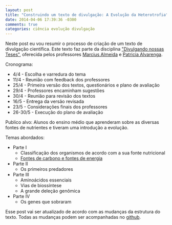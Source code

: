 ```yaml
---
layout: post
title: "Construindo um texto de divulgação: A Evolução da Heterotrofia"
date: 2014-04-06 17:39:36 -0300
comments: true
categories: ciência evolução divulgação
---
```


Neste post eu vou resumir o processo de criação de um texto de divulgação científica. Este texto faz parte da disciplina ["Divulgando nossas Teses"](http://www.bioqmed.ufrj.br/quimica-biologica/disciplinas/divulgando-nossas-teses), oferecida pelos professores [Marcius Almeida](http://www.bioqmed.ufrj.br/docentes/?u=msalmeida) e [Patricia Alvarenga](http://www.bioqmed.ufrj.br/docentes/?u=pathessab).
<!-- more -->
Cronograma:

+ 4/4 - Escolha e varredura do tema
+ 11/4 - Reunião com feedback dos professores
+ 25/4 - Primeira versão dos textos, questionários e plano de avaliação
+ 29/4 - Professores encaminham sugestões
+ 30/4 - Reunião para revisão dos textos
+ 16/5 - Entrega da versão revisada
+ 23/5 - Considerações finais dos professores
+ 26-30/5 - Execução do plano de avaliação



Publico alvo: Alunos do ensino médio que aprenderam sobre as diversas fontes de nutrientes e tiveram uma introdução a evolução.

Temas abordados: 

+ Parte I
  + Classificação dos organismos de acordo com a sua fonte nutricional
  + [Fontes de carbono e fontes de energia](http://en.wikipedia.org/wiki/File:Troph_flowchart.png)
+ Parte II
  + Os primeiros predadores
+ Parte III
  + Aminoácidos essenciais
  + Vias de biossíntese
  + A grande deleção genômica
+ Parte IV
  + Os genes que sobraram

Esse post vai ser atualizado de acordo com as mudanças da estrutura do texto. Todas as mudanças podem ser acompanhadas no [github](https://github.com/igorrcosta/igorrcosta.github.source/).
